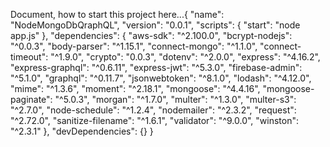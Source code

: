 Document, how to start this project here...{
  "name": "NodeMongoDbQraphQL",
  "version": "0.0.1",
  "scripts": {
    "start": "node app.js"
  },
  "dependencies": {
    "aws-sdk": "^2.100.0",
    "bcrypt-nodejs": "^0.0.3",
    "body-parser": "^1.15.1",
    "connect-mongo": "^1.1.0",
    "connect-timeout": "^1.9.0",
    "crypto": "0.0.3",
    "dotenv": "^2.0.0",
    "express": "^4.16.2",
    "express-graphql": "^0.6.11",
    "express-jwt": "^5.3.0",
    "firebase-admin": "^5.1.0",
    "graphql": "^0.11.7",
    "jsonwebtoken": "^8.1.0",
    "lodash": "^4.12.0",
    "mime": "^1.3.6",
    "moment": "^2.18.1",
    "mongoose": "^4.4.16",
    "mongoose-paginate": "^5.0.3",
    "morgan": "^1.7.0",
    "multer": "^1.3.0",
    "multer-s3": "^2.7.0",
    "node-schedule": "^1.2.4",
    "nodemailer": "^2.3.2",
    "request": "^2.72.0",
    "sanitize-filename": "^1.6.1",
    "validator": "^9.0.0",
    "winston": "^2.3.1"
  },
  "devDependencies": {}
}
